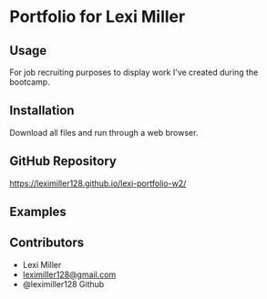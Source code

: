 # Portfolio for Lexi Miller

## Usage

For job recruiting purposes to display work I've created during the bootcamp.

## Installation

Download all files and run through a web browser.

## GitHub Repository

https://leximiller128.github.io/lexi-portfolio-w2/

## Examples

## Contributors

- Lexi Miller
- leximiller128@gmail.com
- @leximiller128 Github
